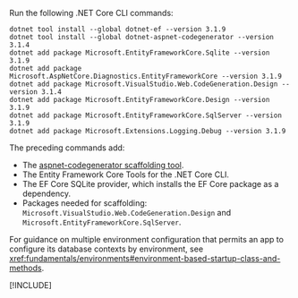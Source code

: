 Run the following .NET Core CLI commands:

```dotnetcli
dotnet tool install --global dotnet-ef --version 3.1.9
dotnet tool install --global dotnet-aspnet-codegenerator --version 3.1.4
dotnet add package Microsoft.EntityFrameworkCore.Sqlite --version 3.1.9
dotnet add package Microsoft.AspNetCore.Diagnostics.EntityFrameworkCore --version 3.1.9
dotnet add package Microsoft.VisualStudio.Web.CodeGeneration.Design --version 3.1.4
dotnet add package Microsoft.EntityFrameworkCore.Design --version 3.1.9
dotnet add package Microsoft.EntityFrameworkCore.SqlServer --version 3.1.9
dotnet add package Microsoft.Extensions.Logging.Debug --version 3.1.9
```

The preceding commands add:

* The [aspnet-codegenerator scaffolding tool](xref:fundamentals/tools/dotnet-aspnet-codegenerator).
* The Entity Framework Core Tools for the .NET Core CLI.
* The EF Core SQLite provider, which installs the EF Core package as a dependency.
* Packages needed for scaffolding: `Microsoft.VisualStudio.Web.CodeGeneration.Design` and `Microsoft.EntityFrameworkCore.SqlServer`.

For guidance on multiple environment configuration that permits an app to configure its database contexts by environment, see <xref:fundamentals/environments#environment-based-startup-class-and-methods>.

[!INCLUDE[](~/includes/scaffoldTFM.md)]